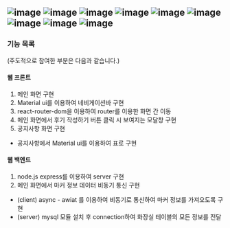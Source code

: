 ![image](https://user-images.githubusercontent.com/68772751/130037119-69d0e81b-2790-4fbd-8693-cf3e7658c331.png)
![image](https://user-images.githubusercontent.com/68772751/130037206-331dddf3-be13-4ac5-94e9-1a4e9568372a.png)
![image](https://user-images.githubusercontent.com/68772751/130037253-cfc6d7fa-1fa4-433c-bf8d-874c5dd67ddf.png)
![image](https://user-images.githubusercontent.com/68772751/130037299-ec543a32-8baf-4fbd-873a-98922ce18f8e.png)
![image](https://user-images.githubusercontent.com/68772751/130037326-15ba1727-19f9-48d8-be11-9717f89d02cb.png)
![image](https://user-images.githubusercontent.com/68772751/130037358-3adf088b-bca8-4160-8c8e-96db135fddb9.png)
![image](https://user-images.githubusercontent.com/68772751/130037398-716d726b-090d-481c-a6b9-ee55198e7f8b.png)
![image](https://user-images.githubusercontent.com/68772751/130037455-4c570ea0-1b66-4c89-9c6f-00be04268afd.png)
![image](https://user-images.githubusercontent.com/68772751/130037537-9a0a6c88-a71a-48ae-86bb-91c7c404c8e4.png)
---
### 기능 목록
(주도적으로 참여한 부분은 다음과 같습니다.)
#### 웹 프론트
1. 메인 화면 구현
2. Material ui를 이용하여 네비게이션바 구현
3. react-router-dom을 이용하여 router를 이용한 화면 간 이동
4. 메인 화면에서 후기 작성하기 버튼 클릭 시 보여지는 모달창 구현
5. 공지사항 화면 구현
  - 공지사항에서 Material ui를 이용하여 표로 구현
#### 웹 백엔드
1. node.js express를 이용하여 server 구현
2. 메인 화면에서 마커 정보 데이터 비동기 통신 구현
  - (client) async - awiat 를 이용하여 비동기로 통신하여 마커 정보를 가져오도록 구현
  - (server) mysql 모듈 설치 후 connection하여 화장실 테이블의 모든 정보를 전달
